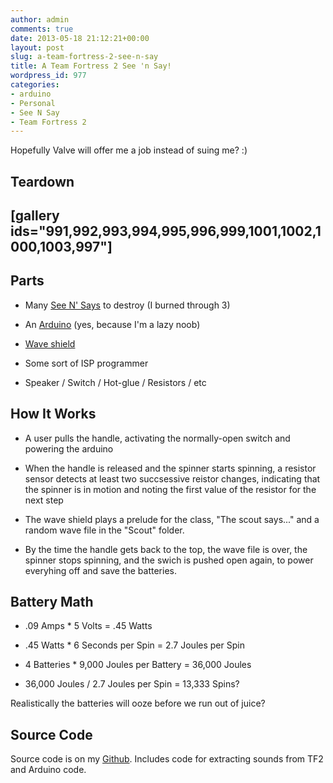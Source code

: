 ```yaml
---
author: admin
comments: true
date: 2013-05-18 21:12:21+00:00
layout: post
slug: a-team-fortress-2-see-n-say
title: A Team Fortress 2 See 'n Say!
wordpress_id: 977
categories:
- arduino
- Personal
- See N Say
- Team Fortress 2
---
```




Hopefully Valve will offer me a job instead of suing me? :)


## Teardown




## [gallery ids="991,992,993,994,995,996,999,1001,1002,1000,1003,997"]




## Parts





	
  * Many [See N' Says](http://en.wikipedia.org/wiki/See_'n_Say) to destroy (I burned through 3)

	
  * An [Arduino](http://arduino.cc/en/) (yes, because I'm a lazy noob)

	
  * [Wave shield](http://www.ladyada.net/make/waveshield)

	
  * Some sort of ISP programmer

	
  * Speaker / Switch / Hot-glue / Resistors / etc




## How It Works





	
  * A user pulls the handle, activating the normally-open switch and powering the arduino

	
  * When the handle is released and the spinner starts spinning, a resistor sensor detects at least two succsessive reistor changes, indicating that the spinner is in motion and noting the first value of the resistor for the next step

	
  * The wave shield plays a prelude for the class, "The scout says..." and a random wave file in the "Scout" folder.

	
  * By the time the handle gets back to the top, the wave file is over, the spinner stops spinning, and the swich is pushed open again, to power everyhing off and save the batteries.




## Battery Math





	
  * .09 Amps * 5 Volts = .45 Watts

	
  * .45 Watts * 6 Seconds per Spin = 2.7 Joules per Spin

	
  * 4 Batteries * 9,000 Joules per Battery = 36,000 Joules

	
  * 36,000 Joules / 2.7 Joules per Spin = 13,333 Spins?


Realistically the batteries will ooze before we run out of juice?


## Source Code


Source code is on my [Github](https://github.com/solarkennedy/TeamFortress2-SeeNSay). Includes code for extracting sounds from TF2 and Arduino code.
